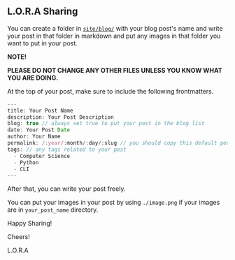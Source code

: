 ## L.O.R.A Sharing

You can create a folder in [`site/blog/`](https://github.com/loratech/sharing.loratech.org/tree/master/site/blog) with your blog post's name and write your post in that folder in markdown and put any images in that folder you want to put in your post.

**NOTE!**

**PLEASE DO NOT CHANGE ANY OTHER FILES UNLESS YOU KNOW WHAT YOU ARE DOING.**

At the top of your post, make sure to include the following frontmatters.

```js
---
title: Your Post Name
description: Your Post Description
blog: true // always set true to put your post in the blog list
date: Your Post Date
author: Your Name
permalink: /:year/:month/:day/:slug // you should copy this default permalink style
tags: // any tags related to your post
  - Computer Science
  - Python
  - CLI
---
```

After that, you can write your post freely.

You can put your images in your post by using `./image.png` if your images are in `your_post_name` directory.

Happy Sharing!

Cheers!

L.O.R.A
